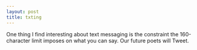 ```yaml
---
layout: post
title: txting
---
```


One thing I find interesting about text messaging is the constraint the 160-character limit imposes on what you can say. Our future poets will Tweet.